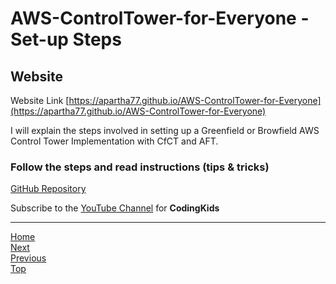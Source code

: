# AWS-ControlTower-for-Everyone - Set-up Steps

## Website

Website Link [https://apartha77.github.io/AWS-ControlTower-for-Everyone](https://apartha77.github.io/AWS-ControlTower-for-Everyone)


I will explain the steps involved in setting up a Greenfield or Browfield AWS Control Tower Implementation with CfCT and AFT. 
### Follow the steps and read instructions (tips & tricks)



[GitHub Repository](https://github.com/wrijugh/python-for-kids)

Subscribe to the [YouTube Channel](https://www.youtube.com/playlist?list=PLH60I37xI-jmDGHF1S_2ld5Gb7x0tP0Fp) for **CodingKids**


---
[Home](index.md)  
[Next](Cfct.md)  
[Previous](Introduction.md)  
[Top](Setup-Steps.md)